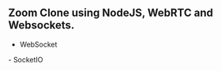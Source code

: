 
## Zoom Clone using NodeJS, WebRTC and Websockets.

- WebSocket
<span style="display:none;">
  - web protocol
  - wss (secure web socket)
  - real-time
  - handshake (request - repsonse)
  - connection (send message direct each other)
  - ws : a Node.js Websocket library
 </span> 
- SocketIO
